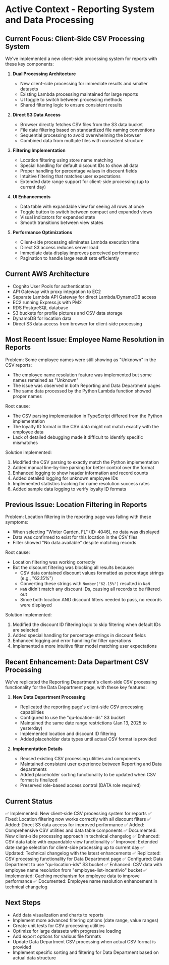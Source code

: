 # Active Context - Reporting System and Data Processing

## Current Focus: Client-Side CSV Processing System

We've implemented a new client-side processing system for reports with these key components:

1. **Dual Processing Architecture**
   - New client-side processing for immediate results and smaller datasets
   - Existing Lambda processing maintained for large reports
   - UI toggle to switch between processing methods
   - Shared filtering logic to ensure consistent results

2. **Direct S3 Data Access**
   - Browser directly fetches CSV files from the S3 data bucket
   - File date filtering based on standardized file naming conventions
   - Sequential processing to avoid overwhelming the browser
   - Combined data from multiple files with consistent structure

3. **Filtering Implementation**
   - Location filtering using store name matching
   - Special handling for default discount IDs to show all data
   - Proper handling for percentage values in discount fields
   - Intuitive filtering that matches user expectations
   - Extended date range support for client-side processing (up to current day)

4. **UI Enhancements**
   - Data table with expandable view for seeing all rows at once
   - Toggle button to switch between compact and expanded views
   - Visual indicators for expanded state
   - Smooth transitions between view states

5. **Performance Optimizations**
   - Client-side processing eliminates Lambda execution time
   - Direct S3 access reduces server load
   - Immediate data display improves perceived performance
   - Pagination to handle large result sets efficiently

## Current AWS Architecture
- Cognito User Pools for authentication
- API Gateway with proxy integration to EC2
- Separate Lambda API Gateway for direct Lambda/DynamoDB access
- EC2 running Express.js with PM2
- RDS PostgreSQL database
- S3 buckets for profile pictures and CSV data storage
- DynamoDB for location data
- Direct S3 data access from browser for client-side processing

## Most Recent Issue: Employee Name Resolution in Reports

Problem: Some employee names were still showing as "Unknown" in the CSV reports:
- The employee name resolution feature was implemented but some names remained as "Unknown"
- The issue was observed in both Reporting and Data Department pages
- The same data processed by the Python Lambda function showed proper names

Root cause:
- The CSV parsing implementation in TypeScript differed from the Python implementation
- The loyalty ID format in the CSV data might not match exactly with the employee data
- Lack of detailed debugging made it difficult to identify specific mismatches

Solution implemented:
1. Modified the CSV parsing to exactly match the Python implementation
2. Added manual line-by-line parsing for better control over the format
3. Enhanced logging to show header information and record counts
4. Added detailed logging for unknown employee IDs
5. Implemented statistics tracking for name resolution success rates
6. Added sample data logging to verify loyalty ID formats

## Previous Issue: Location Filtering in Reports

Problem: Location filtering in the reporting page was failing with these symptoms:
- When selecting "Winter Garden, FL" (ID: 4046), no data was displayed
- Data was confirmed to exist for this location in the CSV files
- Filter showed "No data available" despite matching records

Root cause:
- Location filtering was working correctly
- But the discount filtering was blocking all results because:
  - CSV data contained discount values formatted as percentage strings (e.g., "62.15%")
  - Converting these strings with `Number("62.15%")` resulted in `NaN`
  - `NaN` didn't match any discount IDs, causing all records to be filtered out
  - Since both location AND discount filters needed to pass, no records were displayed

Solution implemented:
1. Modified the discount ID filtering logic to skip filtering when default IDs are selected
2. Added special handling for percentage strings in discount fields
3. Enhanced logging and error handling for filter operations
4. Implemented a more intuitive filter model matching user expectations

## Recent Enhancement: Data Department CSV Processing

We've replicated the Reporting Department's client-side CSV processing functionality for the Data Department page, with these key features:

1. **New Data Department Processing**
   - Replicated the reporting page's client-side CSV processing capabilities
   - Configured to use the "qu-location-ids" S3 bucket
   - Maintained the same date range restrictions (Jan 13, 2025 to yesterday)
   - Implemented location and discount ID filtering
   - Added placeholder data types until actual CSV format is provided

2. **Implementation Details**
   - Reused existing CSV processing utilities and components
   - Maintained consistent user experience between Reporting and Data departments
   - Added placeholder sorting functionality to be updated when CSV format is finalized
   - Preserved role-based access control (DATA role required)

## Current Status

✅ Implemented: New client-side CSV processing system for reports
✅ Fixed: Location filtering now works correctly with all discount filters
✅ Added: Direct S3 data access for improved performance
✅ Added: Comprehensive CSV utilities and data table components
✅ Documented: New client-side processing approach in technical changelog
✅ Enhanced: CSV data table with expandable view functionality
✅ Improved: Extended date range selection for client-side processing up to current day
✅ Updated: Technical changelog with the latest enhancements
✅ Replicated: CSV processing functionality for Data Department page
✅ Configured: Data Department to use "qu-location-ids" S3 bucket
✅ Enhanced: CSV data with employee name resolution from "employee-list-incentivio" bucket
✅ Implemented: Caching mechanism for employee data to improve performance
✅ Documented: Employee name resolution enhancement in technical changelog

## Next Steps
- Add data visualization and charts to reports
- Implement more advanced filtering options (date range, value ranges)
- Create unit tests for CSV processing utilities
- Optimize for large datasets with progressive loading
- Add export options for various file formats
- Update Data Department CSV processing when actual CSV format is provided
- Implement specific sorting and filtering for Data Department based on actual data structure